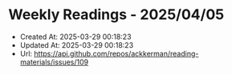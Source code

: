 # Weekly Readings - 2025/04/05

- Created At: 2025-03-29 00:18:23
- Updated At: 2025-03-29 00:18:23
- Url: https://api.github.com/repos/ackkerman/reading-materials/issues/109

